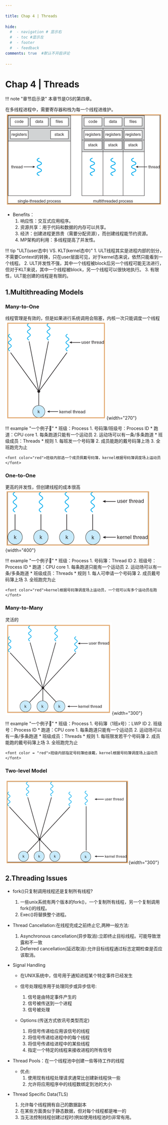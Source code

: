 ```yaml
---

title: Chap 4 | Threads

hide:
  #  - navigation # 显示右
  #  - toc #显示左
  #  - footer
  #  - feedback  
comments: true  #默认不开启评论

---
```


<h1 id="欢迎">Chap 4 | Threads</h1>

!!! note "章节启示录"
    <!-- === "Tab 1" -->
        <!-- Markdown **content**. -->
    <!-- === "Tab 2"
        More Markdown **content**. -->
    本章节是OS的第四章。

在多线程进程中，需要寄存器和栈为每一个线程进维护。
![](./img/33.png)

* Benefits：
    1. 响应性：交互式应用程序。
    2. 资源共享：用于代码和数据的内存可以共享。
    3. 经济：创建进程更昂贵（需要分配资源），而创建线程能节约资源。
    4. MP架构的利用：多线程提高了并发性。


!!! tip "ULT(user态中) VS. KLT(kernel态中)"
    1. ULT线程其实是进程内部的划分，不需要Context的转换，只在user层面可见，对于kernel态来说，依然只能看到一个线程。
    2. ULT并发性不强，其中一个线程被block后另一个线程可能无法进行，但对于KLT来说，其中一个线程被block，另一个线程可以很快地执行。
    3. 有限性，ULT能创建的线程是有限的。



## 1.Multithreading Models
### Many-to-One
线程管理是有效的，但是如果进行系统调用会阻塞，内核一次只能调度一个线程  
![](./img/34.png){width="270"}

!!! example "一个例子🌰"
    * 班级：Process
        1. 号码簿/班级号：Process ID
    * 跑道：CPU core
        1. 每条跑道只能有一个运动员
        2. 运动场可以有一条/多条跑道
    * 班级成员：Threads
    * 规则
        1. 每班发一个号码簿
        2. 成员能跑的戴号码簿上场
        3. 全班跑完为止
   
    <font color="red">班级内部选一个成员佩戴号码簿，kernel根据号码簿调度场上运动员</font>
### One-to-One
更高的并发性，但创建线程的成本很高  
![](./img/35.png){width="400"}

!!! example "一个例子🌰"
    * 班级：Process
        1. 号码簿：Thread ID
        2. 班级号：Process ID
    * 跑道：CPU core
        1. 每条跑道只能有一个运动员
        2. 运动场可以有一条/多条跑道
    * 班级成员：Threads
    * 规则
        1. 每人可申请一个号码簿
        2. 成员戴号码簿上场
        3. 全班跑完为止
   
    <font color="red">kernel根据号码簿调度场上运动员，一个班可以有多个运动员在跑</font>
    
    
### Many-to-Many
灵活的  
![](./img/36.png){width="300"}

!!! example "一个例子🌰"
    * 班级：Process
        1. 号码簿（1班x号）：LWP ID
        2. 班级号：Process ID
    * 跑道：CPU core
        1. 每条跑道只能有一个运动员
        2. 运动场可以有一条/多条跑道
    * 班级成员：Threads
    * 规则
        1. 每班限发若干个号码簿
        2. 成员能跑的戴号码簿上场
        3. 全班跑完为止
   
    <font color = "red">班级内部指定号码簿给谁戴，kernel根据号码簿调度场上运动员</font>
    

### Two-level Model
![](./img/38.png){width="300"}

## 2.Threading Issues
* fork()只复制调用线程还是复制所有线程?
    1. 一些unix系统有两个版本的fork()，一个复制所有线程，另一个复制调用fork()的线程。
    2. Exec()将替换整个进程。

* Thread Cancellation:在线程完成之前终止它,两种一般方法:
    1. Asynchronous cancellation(异步取消):立即终止目标线程。可能导致泄露和不一致
    2. Deferred cancellation(延迟取消):允许目标线程通过标志定期检查是否应该取消。

* Signal Handling
    * 在UNIX系统中，信号用于通知进程某个特定事件已经发生

    * 信号处理程序用于处理同步或异步信号:   
        1. 信号是由特定事件产生的
        2. 信号被传送到一个进程
        3. 信号被处理
    * Options:(传送方式依讯号类型而定)
        1. 将信号传递给应用该信号的线程
        2. 将信号传递给进程中的每个线程
        3. 将信号传递给进程中的某些线程
        4. 指定一个特定的线程来接收进程的所有信号

* Thread Pools：在一个线程池中创建一些等待工作的线程
    * 优点:
        1. 使用现有线程处理请求通常比创建新线程快一些
        2. 允许将应用程序中的线程数绑定到池的大小

* Thread Specific Data(TLS)
    1. 允许每个线程拥有自己的数据副本
    2. 在某些方面类似于静态数据，但对每个线程都是唯一的
    3. 当无法控制线程创建过程时(例如使用线程池时)非常有用。